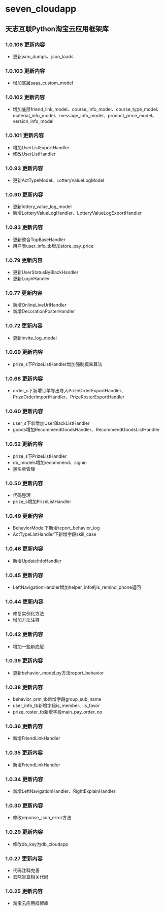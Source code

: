 # seven_cloudapp

## 天志互联Python淘宝云应用框架库

### 1.0.106 更新内容
* 更新json_dumps、json_loads

### 1.0.103 更新内容
* 增加底层saas_custom_model

### 1.0.102 更新内容
* 增加底层friend_link_model、course_info_model、course_type_model、material_info_model、message_info_model、product_price_model、version_info_model

### 1.0.101 更新内容
* 增加UserListExportHandler
* 修改UserListHandler

### 1.0.93 更新内容
* 更新ActTypeModel、LotteryValueLogModel

### 1.0.90 更新内容
* 更新lottery_value_log_model
* 新增LotteryValueLogHandler、LotteryValueLogExportHandler

### 1.0.83 更新内容
* 更新整合TopBaseHandler
* 用户表user_info_tb增加store_pay_price

### 1.0.79 更新内容
* 更新UserStatusByBlackHandler
* 更新LoginHandler

### 1.0.77 更新内容
* 新增OnlineLiveUrlHandler
* 新增DecorationPosterHandler

### 1.0.72 更新内容
* 更新invite_log_model

### 1.0.69 更新内容
* prize_s下PrizeListHandler增加强制概率算法

### 1.0.68 更新内容
* order_s下新增订单导出导入PrizeOrderExportHandler、PrizeOrderImportHandler、PrizeRosterExportHandler

### 1.0.60 更新内容
* user_s下新增加UserBlackListHandler
* goods增加RecommendGoodsHandler、RecommendGoodsListHandler

### 1.0.52 更新内容
* prize_s下PrizeListHandler
* db_models增加recommend、signin
* 黑名单管理

### 1.0.50 更新内容
* 代码整理
* prize_s增加PrizeListHandler

### 1.0.49 更新内容
* BehaviorModel下新增report_behavior_log
* ActTypeListHandler下新增字段skill_case

### 1.0.46 更新内容
* 新增UpdateInfoHandler

### 1.0.45 更新内容
* LeftNavigationHandler增加helper_info的is_remind_phone返回

### 1.0.44 更新内容
* 修复实例化方法  
* 增加方法注释

### 1.0.42 更新内容
* 增加一些新底层

### 1.0.39 更新内容
* 更新behavior_model.py方法report_behavior

### 1.0.38 更新内容
* behavior_orm_tb新增字段group_sub_name  
* user_info_tb新增字段is_member、is_favor  
* prize_roster_tb新增字段main_pay_order_no

### 1.0.36 更新内容
* 新增FriendLinkHandler

### 1.0.35 更新内容
* 新增FriendLinkHandler

### 1.0.34 更新内容
* 新增LeftNavigationHandler、RightExplainHandler

### 1.0.30 更新内容
* 修改reponse_json_error方法

### 1.0.29 更新内容
* 修改db_key为db_cloudapp

### 1.0.27 更新内容
* 代码注释完善
* 去除盲盒相关代码

### 1.0.25 更新内容
* 淘宝云应用框架库